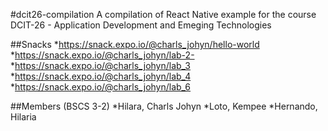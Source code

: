 #dcit26-compilation
A compilation of React Native example for the course DCIT-26 - Application Development and Emeging Technologies

##Snacks
*https://snack.expo.io/@charls_johyn/hello-world
*https://snack.expo.io/@charls_johyn/lab-2-
*https://snack.expo.io/@charls_johyn/lab_3
*https://snack.expo.io/@charls_johyn/lab_4
*https://snack.expo.io/@charls_johyn/lab_6

##Members (BSCS 3-2)
*Hilara, Charls Johyn
*Loto, Kempee
*Hernando, Hilaria
